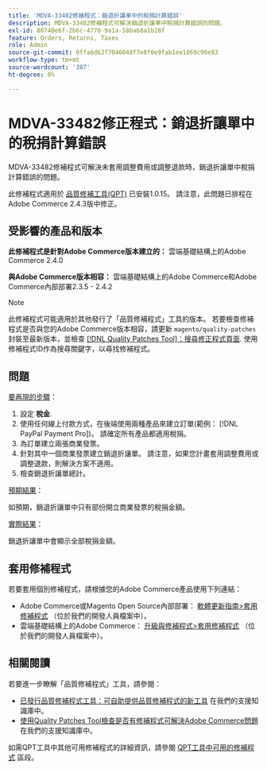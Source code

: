 ```yaml
---
title: 'MDVA-33482修補程式：銷退折讓單中的稅捐計算錯誤'
description: MDVA-33482修補程式可解決銷退折讓單中稅捐計算錯誤的問題。
exl-id: 80740e6f-2b6c-4770-9a1a-58ba68a1b28f
feature: Orders, Returns, Taxes
role: Admin
source-git-commit: 0ffa6d63f7046048f7e8f0e9fab1ee1869c98e93
workflow-type: tm+mt
source-wordcount: '387'
ht-degree: 0%

---
```


# MDVA-33482修正程式：銷退折讓單中的稅捐計算錯誤

MDVA-33482修補程式可解決未套用調整費用或調整退款時，銷退折讓單中稅捐計算錯誤的問題。

此修補程式適用於 [品質修補工具(QPT)](https://devdocs.magento.com/guides/v2.4/comp-mgr/patching.html#mqp) 已安裝1.0.15。 請注意，此問題已排程在Adobe Commerce 2.4.3版中修正。

## 受影響的產品和版本

**此修補程式是針對Adobe Commerce版本建立的：** 雲端基礎結構上的Adobe Commerce 2.4.0

**與Adobe Commerce版本相容：** 雲端基礎結構上的Adobe Commerce和Adobe Commerce內部部署2.3.5 - 2.4.2

>[!NOTE]
>
>此修補程式可能適用於其他發行了「品質修補程式」工具的版本。 若要檢查修補程式是否與您的Adobe Commerce版本相容，請更新 `magento/quality-patches` 封裝至最新版本，並檢查 [[!DNL Quality Patches Tool]：搜尋修正程式頁面](https://devdocs.magento.com/quality-patches/tool.html#patch-grid). 使用修補程式ID作為搜尋關鍵字，以尋找修補程式。

## 問題

<u>要再現的步驟</u>：

1. 設定 **稅金**.
1. 使用任何線上付款方式，在後端使用兩種產品來建立訂單(範例： [!DNL PayPal Payment Pro])。 請確定所有產品都適用稅捐。
1. 為訂單建立兩張商業發票。
1. 針對其中一個商業發票建立銷退折讓單。 請注意，如果您計畫套用調整費用或調整退款，則解決方案不適用。
1. 檢查銷退折讓單總計。

<u>預期結果</u>：

如預期，銷退折讓單中只有部份開立商業發票的稅捐金額。

<u>實際結果</u>：

銷退折讓單中會顯示全部稅捐金額。

## 套用修補程式

若要套用個別修補程式，請根據您的Adobe Commerce產品使用下列連結：

* Adobe Commerce或Magento Open Source內部部署： [軟體更新指南>套用修補程式](https://devdocs.magento.com/guides/v2.4/comp-mgr/patching/mqp.html) （位於我們的開發人員檔案中）。
* 雲端基礎結構上的Adobe Commerce： [升級與修補程式>套用修補程式](https://devdocs.magento.com/cloud/project/project-patch.html) （位於我們的開發人員檔案中）。

## 相關閱讀

若要進一步瞭解「品質修補程式」工具，請參閱：

* [已發行品質修補程式工具：可自助提供品質修補程式的新工具](/help/announcements/adobe-commerce-announcements/magento-quality-patches-released-new-tool-to-self-serve-quality-patches.md) 在我們的支援知識庫中。
* [使用Quality Patches Tool檢查是否有修補程式可解決Adobe Commerce問題](/help/support-tools/patches-available-in-qpt-tool/check-patch-for-magento-issue-with-magento-quality-patches.md) 在我們的支援知識庫中。

如需QPT工具中其他可用修補程式的詳細資訊，請參閱 [QPT工具中可用的修補程式](https://support.magento.com/hc/en-us/sections/360010506631-Patches-available-in-QPT-tool-) 區段。
